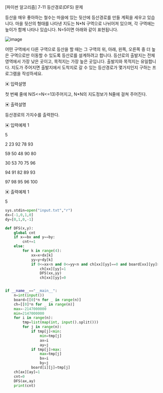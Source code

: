 [파이썬 알고리즘] 7-11 등산경로(DFS) 문제


등산을 매우 좋아하는 철수는 마을에 있는 뒷산에 등산경로를 만들 계획을 세우고 있습니다. 마을 뒷산의 형태를 나타낸 지도는 N*N 구역으로 나뉘어져 있으며, 각 구역에는 높이가 함께 나타나 있습니다.
N=5이면 아래와 같이 표현됩니다.


![image](https://user-images.githubusercontent.com/65874705/144167788-0db7d52a-dcb6-4a84-9759-a991ff2c5a0a.png)



어떤 구역에서 다른 구역으로 등산을 할 때는 그 구역의 위, 아래, 왼쪽, 오른쪽 중 더 높은 구역으로만 이동할 수 있도록 등산로를 설계하려고 합니다. 
등산로의 출발지는 전체 영역에서 가장 낮은 곳이고, 목적지는 가장 높은 곳입니다. 출발지와 목적지는 유일합니다. 지도가 주어지면 출발지에서 도착지로 갈 수 있는 등산경로가 몇가지인지 구하는 프로그램을 작성하세요.

▣ 입력설명

첫 번째 줄에 N(5<=N<=13)주어지고, N*N의 지도정보가 N줄에 걸쳐 주어진다.

▣ 출력설명

등산경로의 가지수를 출력한다.

▣ 입력예제 1

5

2 23 92 78 93 

59 50 48 90 80 

30 53 70 75 96 

94 91 82 89 93 

97 98 95 96 100

▣ 출력예제 1 

5


```python
sys.stdin=open("input.txt","r")
dx=[-1,0,1,0]
dy=[0,1,0,-1]

def DFS(x,y):
    global cnt
    if x==bx and y==by:
        cnt+=1
    else:
        for k in range(4):
            xx=x+dx[k]
            yy=y+dy[k]
            if 0<=xx<n and 0<=yy<n and ch[xx][yy]==0 and board[xx][yy]>board[x][y]:
                ch[xx][yy]=1
                DFS(xx,yy)
                ch[xx][yy]=0


if __name__=="__main__":
    n=int(input())
    board=[[0]*n for _ in range(n)]
    ch=[[0]*n for _ in range(n)]
    max=-2147000000
    min=2147000000
    for i in range(n):
        tmp=list(map(int, input().split()))
        for j in range(n):
            if tmp[j]<min:
                min=tmp[j]
                ax=i
                ay=j
            if tmp[j]>max:
                max=tmp[j]
                bx=i
                by=j
            board[i][j]=tmp[j]
    ch[ax][ay]=1
    cnt=0
    DFS(ax,ay)
    print(cnt)
```
